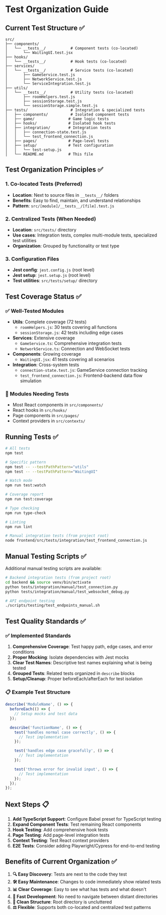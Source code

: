 # Test Organization Guide

## Current Test Structure ✅

```
src/
├── components/
│   └── __tests__/           # Component tests (co-located)
│       └── WaitingUI.test.jsx
├── hooks/
│   └── __tests__/           # Hook tests (co-located)
├── services/
│   └── __tests__/           # Service tests (co-located)
│       ├── GameService.test.js
│       ├── NetworkService.test.js
│       └── ServiceIntegration.test.js
├── utils/
│   └── __tests__/           # Utility tests (co-located)
│       ├── roomHelpers.test.js
│       ├── sessionStorage.test.js
│       └── sessionStorage.simple.test.js
├── tests/                   # Integration & specialized tests
│   ├── components/          # Isolated component tests
│   ├── game/               # Game logic tests
│   ├── hooks/              # Isolated hook tests
│   ├── integration/        # Integration tests
│   │   ├── connection-state.test.js
│   │   └── test_frontend_connection.js
│   ├── pages/              # Page-level tests
│   ├── setup/              # Test configuration
│   │   └── test-setup.js
│   └── README.md           # This file
```

## Test Organization Principles ✅

### 1. Co-located Tests (Preferred)
- **Location**: Next to source files in `__tests__/` folders
- **Benefits**: Easy to find, maintain, and understand relationships
- **Pattern**: `src/[module]/__tests__/[file].test.js`

### 2. Centralized Tests (When Needed)
- **Location**: `src/tests/` directory
- **Use cases**: Integration tests, complex multi-module tests, specialized test utilities
- **Organization**: Grouped by functionality or test type

### 3. Configuration Files
- **Jest config**: `jest.config.js` (root level)
- **Jest setup**: `jest.setup.js` (root level)
- **Test utilities**: `src/tests/setup/` directory

## Test Coverage Status ✅

### ✅ Well-Tested Modules
- **Utils**: Complete coverage (72 tests)
  - `roomHelpers.js`: 30 tests covering all functions
  - `sessionStorage.js`: 42 tests including edge cases
- **Services**: Extensive coverage
  - `GameService.ts`: Comprehensive integration tests
  - `NetworkService.ts`: Connection and WebSocket tests
- **Components**: Growing coverage
  - `WaitingUI.jsx`: 41 tests covering all scenarios
- **Integration**: Cross-system tests
  - `connection-state.test.js`: GameService connection tracking
  - `test_frontend_connection.js`: Frontend-backend data flow simulation

### 📝 Modules Needing Tests
- Most React components in `src/components/`
- React hooks in `src/hooks/`
- Page components in `src/pages/`
- Context providers in `src/contexts/`

## Running Tests ✅

```bash
# All tests
npm test

# Specific pattern
npm test -- --testPathPattern="utils"
npm test -- --testPathPattern="WaitingUI"

# Watch mode
npm run test:watch

# Coverage report
npm run test:coverage

# Type checking
npm run type-check

# Linting
npm run lint

# Manual integration tests (from project root)
node frontend/src/tests/integration/test_frontend_connection.js
```

## Manual Testing Scripts ✅

Additional manual testing scripts are available:

```bash
# Backend integration tests (from project root)
cd backend && source venv/bin/activate
python tests/integration/manual/test_connection.py
python tests/integration/manual/test_websocket_debug.py

# API endpoint testing
./scripts/testing/test_endpoints_manual.sh
```

## Test Quality Standards ✅

### ✅ Implemented Standards
1. **Comprehensive Coverage**: Test happy path, edge cases, and error conditions
2. **Proper Mocking**: Isolate dependencies with Jest mocks
3. **Clear Test Names**: Descriptive test names explaining what is being tested
4. **Grouped Tests**: Related tests organized in `describe` blocks
5. **Setup/Cleanup**: Proper beforeEach/afterEach for test isolation

### 📋 Example Test Structure
```javascript
describe('ModuleName', () => {
  beforeEach(() => {
    // Setup mocks and test data
  });

  describe('functionName', () => {
    test('handles normal case correctly', () => {
      // Test implementation
    });

    test('handles edge case gracefully', () => {
      // Test implementation
    });

    test('throws error for invalid input', () => {
      // Test implementation
    });
  });
});
```

## Next Steps 📋

1. **Add TypeScript Support**: Configure Babel preset for TypeScript testing
2. **Expand Component Tests**: Test remaining React components
3. **Hook Testing**: Add comprehensive hook tests
4. **Page Testing**: Add page-level integration tests
5. **Context Testing**: Test React context providers
6. **E2E Tests**: Consider adding Playwright/Cypress for end-to-end testing

## Benefits of Current Organization ✅

1. **🔍 Easy Discovery**: Tests are next to the code they test
2. **🛠️ Easy Maintenance**: Changes to code immediately show related tests
3. **📊 Clear Coverage**: Easy to see what has tests and what doesn't
4. **🚀 Fast Development**: No need to navigate between distant directories
5. **🧹 Clean Structure**: Root directory is uncluttered
6. **⚖️ Flexible**: Supports both co-located and centralized test patterns